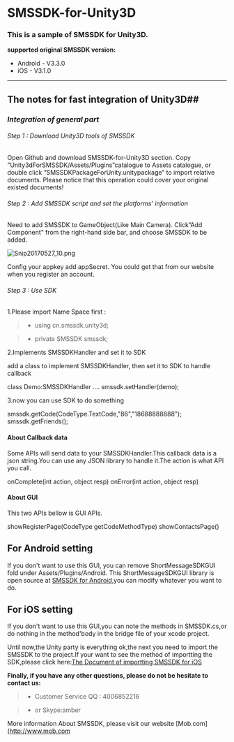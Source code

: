 # SMSSDK-for-Unity3D
### This is a sample of SMSSDK for Unity3D.
**supported original SMSSDK version:**

- Android - V3.3.0
- iOS - V3.1.0

----------------------------------------------------

## The notes for fast integration of Unity3D##

### *Integration of general part*

###### Step 1 : Download Unity3D tools of SMSSDK

Open Github and download SMSSDK-for-Unity3D section. Copy ”Unity3dForSMSSDK/Assets/Plugins”catalogue to Assets catalogue, or double click “SMSSDKPackageForUnity.unitypackage” to import relative documents.
Please notice that this operation could cover your original existed documents!

###### Step 2 : Add SMSSDK script and set the platforms’ information

Need to add SMSSDK to GameObject(Like Main Camera). Click”Add Component” from the right-hand side bar, and choose SMSSDK to be added.

![Snip20170527_10.png](http://upload-images.jianshu.io/upload_images/4131265-fe527878a87cd289.png?imageMogr2/auto-orient/strip%7CimageView2/2/w/1240)

Config your appkey add appSecret. You could get that from our website when you register an account. 

###### Step 3 : Use SDK

1.Please import Name Space first :

> * using cn.smssdk.unity3d;

> * private SMSSDK smssdk;


2.Implements SMSSDKHandler and set it to SDK

add a class to implement SMSSDKHandler, then set it to SDK to handle callback

class Demo:SMSSDKHandler
....
smssdk.setHandler(demo);

3.now you can use SDK to do something

smssdk.getCode(CodeType.TextCode,"86","18688888888");
smssdk.getFriends();

#### About Callback data
Some APIs will send data to your SMSSDKHandler.This callback data is a json string.You can use  any JSON library to handle it.The action is what API you call.

onComplete(int action, object resp)
onError(int action, object resp)

#### About GUI

This two APIs bellow is GUI APIs.

showRegisterPage(CodeType getCodeMethodType)
showContactsPage()
## For Android setting
If you don't want to  use this GUI, you can remove ShortMessageSDKGUI fold under Assets/Plugins/Android. This ShortMessageSDKGUI library is open source at [SMSSDK for Android](https://github.com/MobClub/SMSSDK-for-Android),you can modify whatever you want to do.

## For iOS setting
If you don't want to  use this GUI,you can note the methods in SMSSDK.cs,or do nothing in the method'body in the bridge file of your xcode project.

Until now,the Unity party is everything ok,the next you need to import the SMSSDK to the project.If your want to see the method of importting the SDK,please click here:[The Document of importting SMSSDK for iOS](https://github.com/MobClub/SMSSDK-for-iOS)

**Finally, if you have any other questions, please do not be hesitate to contact us:**

> * Customer Service QQ : 4006852216

> * or Skype:amber

More information About SMSSDK, please visit our website [Mob.com](http://www.mob.com
